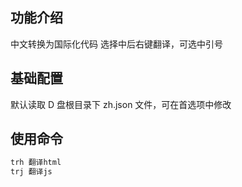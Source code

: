 ## 功能介绍

中文转换为国际化代码
选择中后右键翻译，可选中引号

## 基础配置

默认读取 D 盘根目录下 zh.json 文件，可在首选项中修改

## 使用命令

```bash
trh 翻译html
trj 翻译js
```
